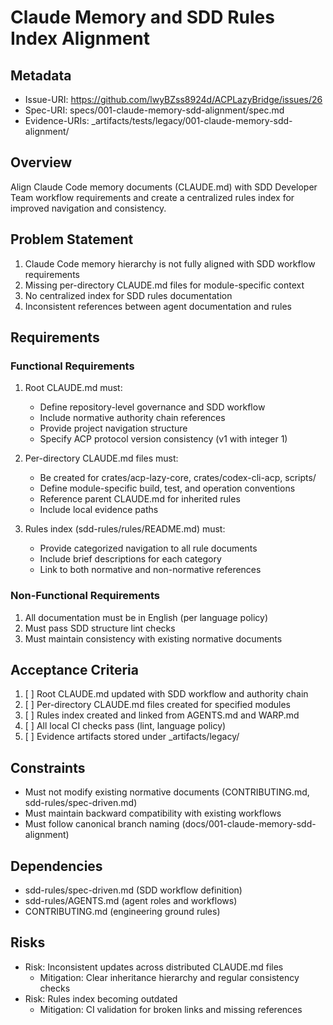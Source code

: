 # Claude Memory and SDD Rules Index Alignment

## Metadata

- Issue-URI: https://github.com/lwyBZss8924d/ACPLazyBridge/issues/26
- Spec-URI: specs/001-claude-memory-sdd-alignment/spec.md
- Evidence-URIs: _artifacts/tests/legacy/001-claude-memory-sdd-alignment/

## Overview

Align Claude Code memory documents (CLAUDE.md) with SDD Developer Team workflow requirements and create a centralized rules index for improved navigation and consistency.

## Problem Statement

1. Claude Code memory hierarchy is not fully aligned with SDD workflow requirements
2. Missing per-directory CLAUDE.md files for module-specific context
3. No centralized index for SDD rules documentation
4. Inconsistent references between agent documentation and rules

## Requirements

### Functional Requirements

1. Root CLAUDE.md must:
   - Define repository-level governance and SDD workflow
   - Include normative authority chain references
   - Provide project navigation structure
   - Specify ACP protocol version consistency (v1 with integer 1)

2. Per-directory CLAUDE.md files must:
   - Be created for crates/acp-lazy-core, crates/codex-cli-acp, scripts/
   - Define module-specific build, test, and operation conventions
   - Reference parent CLAUDE.md for inherited rules
   - Include local evidence paths

3. Rules index (sdd-rules/rules/README.md) must:
   - Provide categorized navigation to all rule documents
   - Include brief descriptions for each category
   - Link to both normative and non-normative references

### Non-Functional Requirements

1. All documentation must be in English (per language policy)
2. Must pass SDD structure lint checks
3. Must maintain consistency with existing normative documents

## Acceptance Criteria

1. [ ] Root CLAUDE.md updated with SDD workflow and authority chain
2. [ ] Per-directory CLAUDE.md files created for specified modules
3. [ ] Rules index created and linked from AGENTS.md and WARP.md
4. [ ] All local CI checks pass (lint, language policy)
5. [ ] Evidence artifacts stored under _artifacts/legacy/

## Constraints

- Must not modify existing normative documents (CONTRIBUTING.md, sdd-rules/spec-driven.md)
- Must maintain backward compatibility with existing workflows
- Must follow canonical branch naming (docs/001-claude-memory-sdd-alignment)

## Dependencies

- sdd-rules/spec-driven.md (SDD workflow definition)
- sdd-rules/AGENTS.md (agent roles and workflows)
- CONTRIBUTING.md (engineering ground rules)

## Risks

- Risk: Inconsistent updates across distributed CLAUDE.md files
    - Mitigation: Clear inheritance hierarchy and regular consistency checks
- Risk: Rules index becoming outdated
    - Mitigation: CI validation for broken links and missing references
